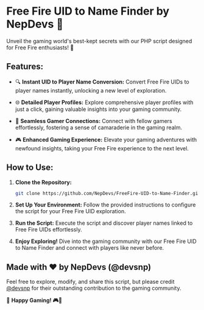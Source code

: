 # Free Fire UID to Name Finder by NepDevs 🚀

Unveil the gaming world's best-kept secrets with our PHP script designed for Free Fire enthusiasts! 🌟

## Features:
- 🔍 **Instant UID to Player Name Conversion:**
  Convert Free Fire UIDs to player names instantly, unlocking a new level of exploration.

- 🌐 **Detailed Player Profiles:**
  Explore comprehensive player profiles with just a click, gaining valuable insights into your gaming community.

- 🤝 **Seamless Gamer Connections:**
  Connect with fellow gamers effortlessly, fostering a sense of camaraderie in the gaming realm.

- 🎮 **Enhanced Gaming Experience:**
  Elevate your gaming adventures with newfound insights, taking your Free Fire experience to the next level.

## How to Use:
1. **Clone the Repository:**
   ```bash
   git clone https://github.com/NepDevs/FreeFire-UID-to-Name-Finder.git
   ```

2. **Set Up Your Environment:**
   Follow the provided instructions to configure the script for your Free Fire UID exploration.

3. **Run the Script:**
   Execute the script and discover player names linked to Free Fire UIDs effortlessly.

4. **Enjoy Exploring!**
   Dive into the gaming community with our Free Fire UID to Name Finder and connect with players like never before.

## Made with ❤️ by NepDevs (@devsnp)

Feel free to explore, modify, and share this script, but please credit [@devsnp](https://t.me/devsnp) for their outstanding contribution to the gaming community.

🌟 **Happy Gaming! 🎮🚀**
